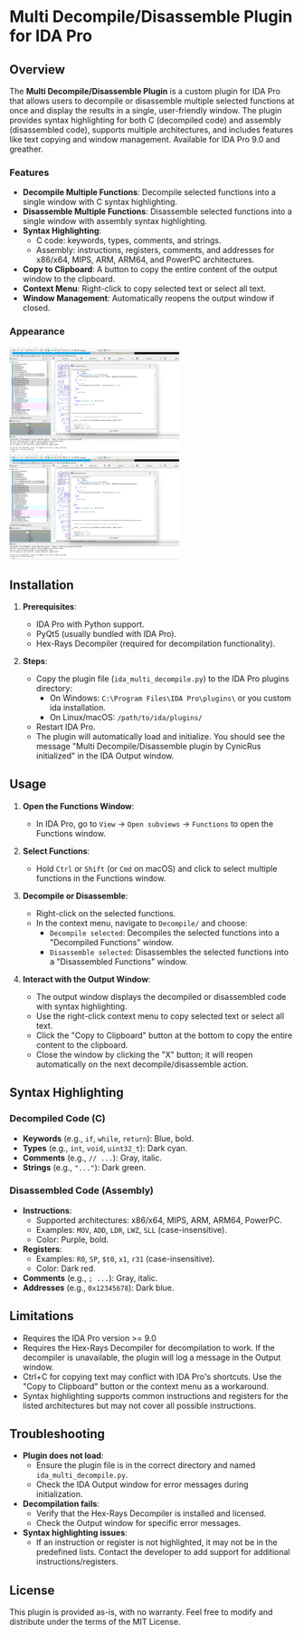# Multi Decompile/Disassemble Plugin for IDA Pro

## Overview

The **Multi Decompile/Disassemble Plugin** is a custom plugin for IDA Pro that allows users to decompile or disassemble multiple selected functions at once and display the results in a single, user-friendly window. The plugin provides syntax highlighting for both C (decompiled code) and assembly (disassembled code), supports multiple architectures, and includes features like text copying and window management. Available for IDA Pro 9.0 and greather.

### Features
- **Decompile Multiple Functions**: Decompile selected functions into a single window with C syntax highlighting.
- **Disassemble Multiple Functions**: Disassemble selected functions into a single window with assembly syntax highlighting.
- **Syntax Highlighting**:
  - C code: keywords, types, comments, and strings.
  - Assembly: instructions, registers, comments, and addresses for x86/x64, MIPS, ARM, ARM64, and PowerPC architectures.
- **Copy to Clipboard**: A button to copy the entire content of the output window to the clipboard.
- **Context Menu**: Right-click to copy selected text or select all text.
- **Window Management**: Automatically reopens the output window if closed.

### Appearance
<img src="images/dec.png" width="300" alt="Decompile">
<img src="images/dec.png" width="300" alt="Disassemble">


## Installation

1. **Prerequisites**:
   - IDA Pro with Python support.
   - PyQt5 (usually bundled with IDA Pro).
   - Hex-Rays Decompiler (required for decompilation functionality).

2. **Steps**:
   - Copy the plugin file (`ida_multi_decompile.py`) to the IDA Pro plugins directory:
     - On Windows: `C:\Program Files\IDA Pro\plugins\` or you custom ida installation.
     - On Linux/macOS: `/path/to/ida/plugins/`
   - Restart IDA Pro.
   - The plugin will automatically load and initialize. You should see the message "Multi Decompile/Disassemble plugin by CynicRus initialized" in the IDA Output window.

## Usage

1. **Open the Functions Window**:
   - In IDA Pro, go to `View` -> `Open subviews` -> `Functions` to open the Functions window.

2. **Select Functions**:
   - Hold `Ctrl` or `Shift` (or `Cmd` on macOS) and click to select multiple functions in the Functions window. 

3. **Decompile or Disassemble**:
   - Right-click on the selected functions.
   - In the context menu, navigate to `Decompile/` and choose:
     - `Decompile selected`: Decompiles the selected functions into a "Decompiled Functions" window.
     - `Disassemble selected`: Disassembles the selected functions into a "Disassembled Functions" window.

4. **Interact with the Output Window**:
   - The output window displays the decompiled or disassembled code with syntax highlighting.
   - Use the right-click context menu to copy selected text or select all text.
   - Click the "Copy to Clipboard" button at the bottom to copy the entire content to the clipboard.
   - Close the window by clicking the "X" button; it will reopen automatically on the next decompile/disassemble action.

## Syntax Highlighting

### Decompiled Code (C)
- **Keywords** (e.g., `if`, `while`, `return`): Blue, bold.
- **Types** (e.g., `int`, `void`, `uint32_t`): Dark cyan.
- **Comments** (e.g., `// ...`): Gray, italic.
- **Strings** (e.g., `"..."`): Dark green.

### Disassembled Code (Assembly)
- **Instructions**:
  - Supported architectures: x86/x64, MIPS, ARM, ARM64, PowerPC.
  - Examples: `MOV`, `ADD`, `LDR`, `LWZ`, `SLL` (case-insensitive).
  - Color: Purple, bold.
- **Registers**:
  - Examples: `R0`, `SP`, `$t0`, `x1`, `r31` (case-insensitive).
  - Color: Dark red.
- **Comments** (e.g., `; ...`): Gray, italic.
- **Addresses** (e.g., `0x12345678`): Dark blue.

## Limitations
- Requires the IDA Pro version >= 9.0
- Requires the Hex-Rays Decompiler for decompilation to work. If the decompiler is unavailable, the plugin will log a message in the Output window.
- Ctrl+C for copying text may conflict with IDA Pro's shortcuts. Use the "Copy to Clipboard" button or the context menu as a workaround.
- Syntax highlighting supports common instructions and registers for the listed architectures but may not cover all possible instructions.

## Troubleshooting
- **Plugin does not load**:
  - Ensure the plugin file is in the correct directory and named `ida_multi_decompile.py`.
  - Check the IDA Output window for error messages during initialization.
- **Decompilation fails**:
  - Verify that the Hex-Rays Decompiler is installed and licensed.
  - Check the Output window for specific error messages.
- **Syntax highlighting issues**:
  - If an instruction or register is not highlighted, it may not be in the predefined lists. Contact the developer to add support for additional instructions/registers.

## License
This plugin is provided as-is, with no warranty. Feel free to modify and distribute under the terms of the MIT License.
